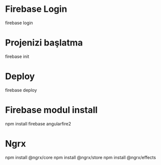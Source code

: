 # Firebase Login

firebase login

# Projenizi başlatma

firebase init

# Deploy

firebase deploy

# Firebase modul install
npm install firebase angularfire2         

# Ngrx
 npm install @ngrx/core
 npm install @ngrx/store
 npm install @ngrx/effects